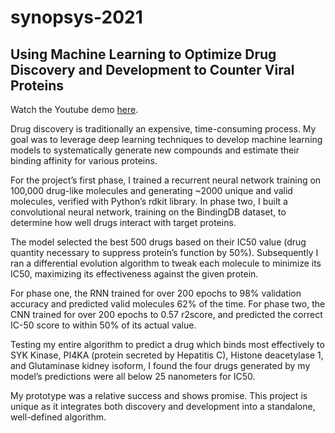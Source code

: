# synopsys-2021

## Using Machine Learning to Optimize Drug Discovery and Development to Counter Viral Proteins

Watch the Youtube demo [here](https://www.youtube.com/watch?v=6nBseV1RIic&ab_channel=AnirudhVenkatraman).

Drug discovery is traditionally an expensive, time-consuming process. My goal was to leverage deep learning techniques to develop machine learning models  to systematically generate new compounds and estimate their binding affinity for various proteins.

For the project’s first phase, I trained a recurrent neural network training on 100,000 drug-like molecules and generating ~2000 unique and valid molecules, verified with Python’s rdkit library. In phase two, I built a convolutional neural network, training on the BindingDB dataset, to determine how well drugs interact with target proteins. 

The model selected the best 500 drugs based on their IC50 value (drug quantity necessary to suppress protein’s function by 50%). Subsequently I ran a differential evolution algorithm to tweak each molecule to minimize its IC50, maximizing its effectiveness against the given protein. 

For phase one, the RNN trained for over 200 epochs to 98% validation accuracy and predicted valid molecules 62% of the time. For phase two, the CNN trained for over 200 epochs to 0.57 r2score, and predicted the correct IC-50 score to within 50% of its actual value.

Testing my entire algorithm to predict a drug which binds most effectively to SYK Kinase, PI4KA (protein secreted by Hepatitis C), Histone deacetylase 1, and Glutaminase kidney isoform, I found the four drugs generated by my model’s predictions were all below 25 nanometers for IC50.

My prototype was a relative success and shows promise. This project is unique as it integrates both discovery and development into a standalone, well-defined algorithm. 


